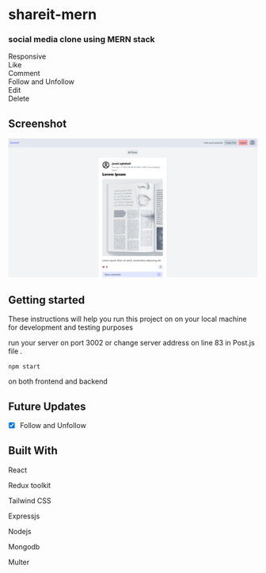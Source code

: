 # shareit-mern

### social media clone using MERN stack

Responsive  
Like  
Comment  
Follow and Unfollow  
Edit  
Delete

## Screenshot
![](./assets/Capture.PNG)

## Getting started

These instructions will help you run this project on on your local machine for development and testing purposes

run your server on port 3002 or change server address on line 83 in Post.js file .

```
npm start
```

on both frontend and backend

## Future Updates

- [x] Follow and Unfollow

## Built With

React

Redux toolkit

Tailwind CSS

Expressjs

Nodejs

Mongodb

Multer
